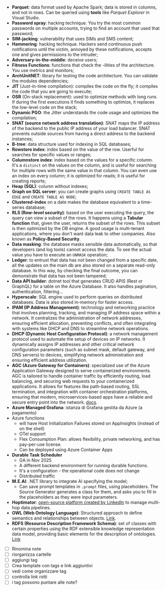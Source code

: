
- **Parquet**: data format used by Apache Spark; data is stored in columns, and not in rows. Can be queried using **tools** like *Parquet Explorer* in Visual Studio.
- **Password spray**: hacking technique. You try the most common passwords on multiple accounts, trying to find an account that used that password;
- **SIM-jacking**: vulnerability that uses SIMs and SMS content;
- **Hammering**: hacking technique. Hackers send continuous push notifications until the victim, annoyed by these notifications, accepts one and gives permissions to the intruder;
- **Adversary-in-the-middle**: deceive users;
- **Fitness Functions**: functions that check the -ilities of the architecture. You use metrics and monitors;
- **ArchUnitNET**: library for testing the code architecture. You can validate the modules dependencies;
- **JIT** (Just-in-time compilation): compiles the code on the fly; it compiles the code that you are going to execute;
- **OSR** (On-stack replacement): used to optimize methods with long runs. If during the first executions it finds something to optimize, it replaces the low-level code on the stack;
- **Dynamic PGO**: the Jitter understands the code usage and optimizes the compilation;
- **SNAT (source network address translation)**: SNAT maps the IP address of the backend to the public IP address of your load balancer. SNAT prevents outside sources from having a direct address to the backend instances;
- **B-tree**: data structure used for indexing in SQL databases;
- **Rowstore index**: index based on the value of the row. Userful for searches for specific values or ranges;
- **Columnstore index**: index based on the values for a specific column. It's a `distinct` on the values on the column, and is useful for searching for multiple rows with the same value in that column. You can even use an index on every column; it is optimized for reads; it is useful for creating reports;
- **Heap (SQL)**: column without indexes;
- **Graph on SQL server**: you can create graphs using `CREATE TABLE AS EDGE` and `CREATE TABLE AS NODE`;
- **Clustered-index** on a date makes the database equivalent to a time-series database;
- **RLS (Row-level security)**: based on the user executing the query, the query can view a subset of the rows. It happens using a **Tabular function** that, given the user, returns the subset of the rows. This subset is then optimized by the DB engine. A good usage is multi-tenant applications, where you don't want data leak to other companies. Also known as **Policy-Based Security**.
- **Data masking**: the database masks sensible data automatically, so that developers (and log tools) cannot access the data. To see the actual value you have to execute an `UNMASK` operation;
- **Ledger**: to entrust that data has not been changed from a specific date, all the updates on the main db are also stored on a separate read-only database. In this way, by checking the final outcome, you can demonstrate that data has not been tampered;
- **Data API builder**: dotnet tool that generates CRUD APIS (Rest or GraphQL) for a table on the Azure Database. It also handles pagination, authentication, filtering...
- **Hyperscale**: SQL engine used to perform queries on distributed databases. Data is also stored in-memory for faster access.
- **IPAM (IP Address Management)**: technology and networking practice that involves planning, tracking, and managing IP address space within a network. It centralizes the administration of network addresses, ensuring efficient allocation, preventing conflicts, and often integrating with systems like DHCP and DNS to streamline network operations.
- **DHCP (Dynamic Host Configuration Protocol)**: a network management protocol used to automate the setup of devices on IP networks. It dynamically assigns IP addresses and other critical network configuration parameters (such as subnet mask, default gateway, and DNS servers) to devices, simplifying network administration and ensuring efficient address utilization.
- **AGC (Azure Gateway for Containers)**: specialized use of the Azure Application Gateway designed to serve containerized environments. AGC is tailored to handle container traffic by efficiently routing, load balancing, and securing web requests to your containerized applications. It allows for features like path-based routing, SSL termination, and integration with container orchestration platforms, ensuring that modern, microservices-based apps have a reliable and secure entry point into the network. [docs](https://learn.microsoft.com/en-us/azure/aks/advanced-container-networking-services-overview).
- **Azure Managed Grafana**: istanza di Grafana gestita da Azure (a pagamento)
- Azure functions
  - will have Host Initialization Failures stored on AppInsights (instead of on the shell)
  - OTel support
  - Flex Consumption Plan: allows flexibility, private networking, and has pay-per-use license.
  - Can be deployed using Azure Container Apps
- **Durable Task Scheduler**
  - GA in Nov 2025
  - A different backend environment for running durable functions.
  - It's a configuration - the operational code does not change
  - Distributed traffic
- **M.E.AI**: .NET library to integrate AI specifying the model;
  - Can save prompt templates in `.prompt` files, using placeholders. The Source Generator generates a class for them, and asks you to fill in the placeholders as they were input parameters.
- **Hoptimator**: [open-source platform created by LinkedIn](https://www.linkedin.com/blog/engineering/data-streaming-processing/declarative-data-pipelines-with-hoptimator) to manage multi-hop data pipelines.
- **OWL (Web Ontology Language)**: Structured approach to define semantics and relationships between objects. [Link](https://en.wikipedia.org/wiki/Web_Ontology_Language).
- **RDFS (Resource Description Framework Schema)**: set of classes with certain properties using the RDF extensible knowledge representation data model, providing basic elements for the description of ontologies. [Link](https://en.wikipedia.org/wiki/RDF_Schema)

- [ ] Rinomina note
- [ ] riorganizza cartelle
- [ ] aggiungi tag
- [ ] Crea template con tags e link aggiuntivi
- [ ] vedi come organizzare tag
- [ ] controlla link rotti
- [ ] i tag possono puntare alle note?